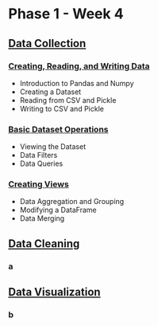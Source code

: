 # Phase 1 - Week 4

## [Data Collection](https://github.com/ByteAcademyCo/Phase1-Python/blob/Week4/Week%204/Data%20Collection/)
### [Creating, Reading, and Writing Data](https://github.com/ByteAcademyCo/Phase1-Python/blob/Week4/Week%204/Data%20Collection/Slides/Creating-Reading-Writing.md)
* Introduction to Pandas and Numpy
* Creating a Dataset
* Reading from CSV and Pickle
* Writing to CSV and Pickle

### [Basic Dataset Operations](https://github.com/ByteAcademyCo/Phase1-Python/blob/Week4/Week%204/Data%20Collection/Slides/Basic-Dataset-Operations.md)
* Viewing the Dataset
* Data Filters
* Data Queries

### [Creating Views](https://github.com/ByteAcademyCo/Phase1-Python/blob/Week4/Week%204/Data%20Collection/Slides/Creating-Views.md)
* Data Aggregation and Grouping
* Modifying a DataFrame
* Data Merging

## [Data Cleaning](https://github.com/ByteAcademyCo/Phase1-Python/blob/Week4/Week%204/Data%20Cleaning/)
### a

## [Data Visualization](https://github.com/ByteAcademyCo/Phase1-Python/tree/Week4/Week%204/Data%20Visualization)
### b